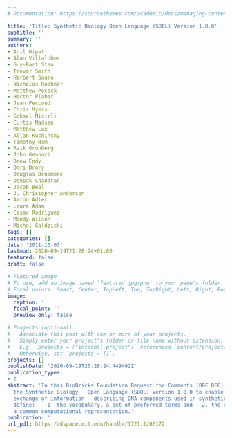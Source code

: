 ```yaml
---
# Documentation: https://sourcethemes.com/academic/docs/managing-content/

title: 'Title: Synthetic Biology Open Language (SBOL) Version 1.0.0'
subtitle: ''
summary: ''
authors:
- Anil Wipat
- Alan Villalobos
- Guy-Bart Stan
- Trevor Smith
- Herbert Sauro
- Nicholas Roehner
- Matthew Pocock
- Hector Plahar
- Jean Peccoud
- Chris Myers
- Goksel Misirli
- Curtis Madsen
- Matthew Lux
- Allan Kuchinsky
- Timothy Ham
- Raik Grünberg
- John Gennari
- Drew Endy
- Omri Drory
- Douglas Densmore
- Deepak Chandran
- Jacob Beal
- J. Christopher Anderson
- Aaron Adler
- Laura Adam
- Cesar Rodriguez
- Mandy Wilson
- Michal Galdzicki
tags: []
categories: []
date: '2011-10-03'
lastmod: 2020-09-19T21:28:24+01:00
featured: false
draft: false

# Featured image
# To use, add an image named `featured.jpg/png` to your page's folder.
# Focal points: Smart, Center, TopLeft, Top, TopRight, Left, Right, BottomLeft, Bottom, BottomRight.
image:
  caption: ''
  focal_point: ''
  preview_only: false

# Projects (optional).
#   Associate this post with one or more of your projects.
#   Simply enter your project's folder or file name without extension.
#   E.g. `projects = ["internal-project"]` references `content/project/deep-learning/index.md`.
#   Otherwise, set `projects = []`.
projects: []
publishDate: '2020-09-19T20:28:24.449402Z'
publication_types:
- 2
abstract: 'In this BioBricks Foundation Request for Comments (BBF RFC), we specify
  the Synthetic Biology   Open Language (SBOL) Version 1.0.0 to enable the electronic
  exchange of information   describing DNA components used in synthetic biology. We
  define:    1. the vocabulary, a set of preferred terms and   2. the core data model,
  a common computational representation.'
publication: ''
url_pdf: https://dspace.mit.edu/handle/1721.1/66172
---
```

